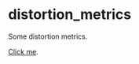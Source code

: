 # distortion_metrics
Some distortion metrics.

[Click me](https://vicente-gonzalez-ruiz.github.io/distortion_metrics/).
